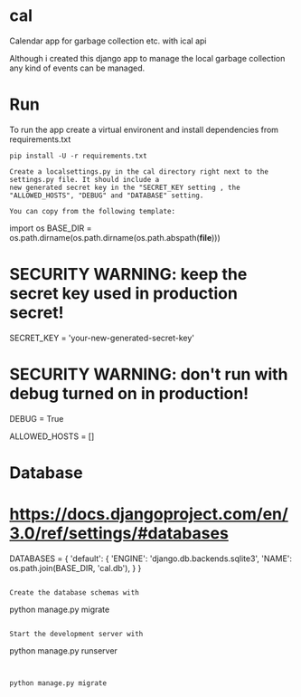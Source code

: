 # cal
Calendar app for garbage collection etc. with ical api 

Although i created this django app to manage the local garbage collection any kind of events can be managed.


# Run
To run the app create a virtual environent and install dependencies from requirements.txt

```
pip install -U -r requirements.txt

Create a localsettings.py in the cal directory right next to the settings.py file. It should include a 
new generated secret key in the "SECRET_KEY setting , the "ALLOWED_HOSTS", "DEBUG" and "DATABASE" setting.

You can copy from the following template:

```
import os
BASE_DIR = os.path.dirname(os.path.dirname(os.path.abspath(__file__)))

# SECURITY WARNING: keep the secret key used in production secret!
SECRET_KEY = 'your-new-generated-secret-key'

# SECURITY WARNING: don't run with debug turned on in production!
DEBUG = True

ALLOWED_HOSTS = []

# Database
# https://docs.djangoproject.com/en/3.0/ref/settings/#databases

DATABASES = {
    'default': {
        'ENGINE': 'django.db.backends.sqlite3',
        'NAME': os.path.join(BASE_DIR, 'cal.db'),
    }
}
```

Create the database schemas with

```
python manage.py migrate
```

Start the development server with

```
python manage.py runserver
```


python manage.py migrate
